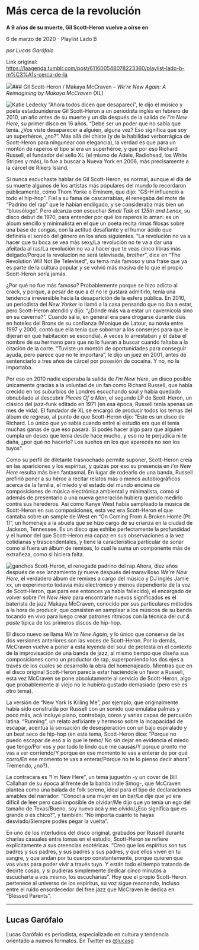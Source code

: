 # Más cerca de la revolución

**A 9 años de su muerte, Gil Scott-Heron vuelve a oírse en**

6 de marzo de 2020 - Playlist Lado B

_por Lucas Garófalo_

Link original: https://laagenda.tumblr.com/post/611600548078223360/playlist-lado-b-m%C3%A1s-cerca-de-la

![](https://64.media.tumblr.com/fa3e5ccc7fa7ebf0f081a08dcbe825a7/52cc73f98009ddae-56/s500x750/b48fc186d441b441b8078b0483bfb2e73e8bc5ef.jpg)### Gil Scott-Heron / Makaya McCraven – *We’re New Again: A Reimagining by Makaya McCraven* (XL)

![Katie Ledecky](https://64.media.tumblr.com/1b356806c1d79968b40a00926e1ce432/52cc73f98009ddae-6c/s400x600/29ed02a6013054d4d5a80325f1d4f6ff3f37ad45.jpg)
 “Ahora todos dicen que desaparecí”, le dijo el músico y poeta estadounidense Gil Scott-Heron a un periodista inglés en febrero de 2010, un año antes de su muerte y un día después de la salida de *I’m New Here*, su primer disco en 16 años. “Debe ser un poder que no sabía que tenía. ¿Vos viste desaparecer a alguien, alguna vez? Eso significa que soy un superhéroe, ¿no?”. Más allá del chiste (y de la habilidad verborrágica de Scott-Heron para ningunear con elegancia), la verdad es que para un montón de raperos el tipo sí era un superhéroe, y que por eso Richard Russell, el fundador del sello XL (el mismo de Adele, Radiohead, los White Stripes y más), lo fue a buscar a Nueva York en 2006, más precisamente a la cárcel de Rikers Island.

Si nunca escuchaste hablar de Gil Scott-Heron, es normal, aunque el día de su muerte algunos de los artistas más populares del mundo lo recordaron públicamente, como Thom Yorke o Eminem, que dijo: “GS-H influenció a todo el hip-hop”. Fiel a su fama de cascarrabias, él renegaba del mote de “Padrino del rap” que le habían endilgado, y se consideraba más bien un “bluesólogo”. Pero alcanza con escuchar *Small Talk at 125th and Lenox*, su disco debut de 1970, para entender por qué los raperos lo aman: es un álbum sencillo y minimalista en el que un poeta recita rimas filosas sobre una base de congas, con la actitud desafiante y el humor ácido que definiría el sonido del género en los años siguientes. “La revolución no va a hacer que tu boca se vea más sexy/La revolución no te va a dar una afeitada al ras/La revolución no va a hacer que te veas cinco libras más delgado/Porque la revolución no será televisada, *brother*”, dice en “The Revolution Will Not Be Televised”, su tema más famoso y una frase que ya es parte de la cultura popular y se volvió más masiva de lo que el propio Scott-Heron sería jamás.

¿Por qué no fue más famoso? Probablemente porque se hizo adicto al crack, y porque, a pesar de que a él no le gustara admitirlo, tenía una tendencia irreversible hacia la desaparición de la esfera pública. En 2010, un periodista del *New Yorker* lo llamó a la casa pensando que no iba a estar, pero Scott-Heron atendió y dijo: “¿Dónde más va a estar un cavernícola sino en su caverna?”. Cuando salía, en general era para drogarse durante días en hoteles del Bronx de su confianza (Monique de Latour, su novia entre 1997 y 2000, contó que ella tenía que sobornar a los conserjes para que le dijeran en qué habitación se escondía). A veces lo arrestaban y él daba el nombre de su hermano para que no lo fueran a buscar cuando faltaba a la citación de la corte. “Tuviste un montón de oportunidades para conseguir ayuda, pero parece que no te importara”, le dijo un juez en 2001, antes de sentenciarlo a tres años de cárcel por posesión de cocaína. Y no, no le importaba.

Por eso en 2010 nadie esperaba la salida de *I’m New Here*, un disco posible únicamente gracias a la voluntad de un fan como Richard Russell, que había crecido en los suburbios de Londres escuchando soul y había quedado obnubilado al descubrir *Pieces Of a Man*, el segundo LP de Scott-Heron, un clásico del jazz-funk editado en 1971 (en esa época, Russell tenía apenas un mes de vida). El fundador de XL se encargó de producir todos los temas del álbum de regreso, al punto de que Scott-Heron dijo: “Este es un disco de Richard. Lo único que yo sabía cuando entré al estudio era que él tenía muchas ganas de que eso pasara. Si podés hacer algo para que alguien cumpla un deseo que tenía desde hace mucho, y eso no te perjudica ni te daña, ¿por qué no hacerlo? Los sueños en los que aparecés no son los tuyos”.

Como su perfil de diletante trasnochado permite suponer, Scott-Heron creía en las apariciones y los espíritus, y quizás por eso su presencia en *I’m New Here* resulta más bien fantasmal. En lugar de rodearlo de una banda, Russell prefirió poner a su héroe a recitar relatos más o menos autobiográficos acerca de la familia, el miedo y el estado del mundo encima de composiciones de música electrónica ambiental y minimalista, como si además de presentarlo a una nueva generación hubiera querido medirlo contra sus herederos. Así como Kanye West había sampleado la música de Scott-Heron en sus composiciones, esta vez era Scott-Heron el que cantaba sobre un sample de West en “On Coming From A Broken Home (Pt. 1)”, un homenaje a la abuela que se hizo cargo de su crianza en la ciudad de Jackson, Tennessee. Es un disco que exhibe perfectamente la profundidad y el humor del que Scott-Heron era capaz en sus observaciones a la vez cotidianas y trascendentales, y tiene la característica particular de sonar como si fuera un álbum de remixes, lo cual le suma un componente más de extrañeza, como si hiciera falta.

![ganchos](https://64.media.tumblr.com/592603b5ebcaf1c1a01f9b0626b8b4f6/52cc73f98009ddae-0b/s500x750/a8bf8388f90401fcfcd16fef5bef22d680fe9328.jpg) Scott-Heron, el renegade padrino del rap.Ahora, diez años después de ese lanzamiento (y nueve después del maravilloso *We’re New Here*, el verdadero álbum de remixes a cargo del músico y DJ inglés Jamie xx, un experimento todavía más electrónico y menos dependiente de la voz de Scott-Heron, que para ese entonces ya había fallecido), el encargado de volver sobre *I’m New Here* para encontrarle nuevos significados es el baterista de jazz Makaya McCraven, conocido por sus particulares métodos a la hora de producir, que consisten en samplear a los músicos de su banda tocando en vivo para luego crear patrones rítmicos con la técnica del *cut & paste* típica de los primeros discos de hip-hop. 

El disco nuevo se llama *We’re New Again*, y lo único que conserva de las dos versiones anteriores son las voces de Scott-Heron. Por lo demás, McCraven vuelve a poner a esta leyenda del soul de protesta en el contexto de la improvisación de una banda de jazz, al mismo tiempo que diseña sus composiciones como un productor de rap, superponiendo los dos ejes a través de los cuales se desarrolló la obra del homenajeado. Mientras que en el disco original Scott-Heron parecía estar haciéndole un favor a Russell, esta vez McCraven se pone absolutamente al servicio de Scott-Heron, algo que probablemente al viejo no le hubiera gustado demasiado (pero ese es otro tema). 

La versión de “New York Is Killing Me”, por ejemplo, que originalmente había sido construída por Russell con un sonido que emulaba palmas y poco más, acá incluye piano, contrabajo, coros y varias capas de percusión latina. “Running”, un relato asfixiante y hermoso sobre la incapacidad de escapar, acentúa la sensación de desesperación con un bajo espiralado y un beat seco de hip-hop (en este tema, Scott-Heron dice: “Porque no puedo escapar de eso a lo que le temo/ No sin dejar en evidencia el miedo que tengo/Por vos y por todo lo lindo que me causás/Y porque pronto me vas a ver corriendo/Y porque en ese momento te vas a enterar de por qué corro/En ese momento te vas a enterar/Porque no te lo pienso decir ahora”. Tremendo, ¿no?). 

La contracara es “I’m New Here”, un tema juguetón -y un cover de Bill Callahan de su época al frente de la banda indie Smog-, que McCraven plantea como una balada de folk sereno, ideal para el tipo de declaraciones amables del narrador: “Conocí a una mujer en un bar/Le dije que yo era difícil de leer pero casi imposible de olvidar/Me dijo que yo tenía un ego del tamaño de Texas/Bueno, soy nuevo acá y me olvido/¿Eso significa que es grande o es chico?”, y también: “No importa cuánto te hayas desviado/Siempre podés pegar la vuelta”. 

En uno de los interludios del disco original, grabados por Russell durante charlas casuales entre tomas en el estudio, Scott-Heron se refiere explícitamente a sus creencias esotéricas. “Creo que los espíritus son tus padres y sus padres, y sus padres y sus padres, y que ellos viven en tu sangre, y que andan por tu cuerpo constantemente, porque quieren que vos vivas para poder vivir a través tuyo. Y están todo el tiempo tratando de decirte cosas, y si pudieras simplemente dedicar cinco minutos a escucharte a vos mismo, los escucharías”. Hoy que el propio Scott-Heron pertenece al universo de los espíritus, su voz sigue resonando, incluso entre el ruido ensordecedor del free jazz que McCraven le dedica en “Blessed Parents”. 

  




---

 Lucas Garófalo
---------------

 Lucas Garófalo es periodista, especializado en cultura y tendencia orientado a nuevos formatos. En Twitter es [@lucasg](https://twitter.com/lucasg?lang=es) 

